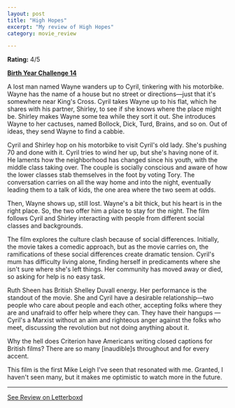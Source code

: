 ```yaml
---
layout: post
title: "High Hopes"
excerpt: "My review of High Hopes"
category: movie_review

---
```


**Rating:** 4/5

<b><a href="https://boxd.it/sWI7Y">Birth Year Challenge 14</a></b>

A lost man named Wayne wanders up to Cyril, tinkering with his motorbike. Wayne has the name of a house but no street or directions—just that it's somewhere near King's Cross. Cyril takes Wayne up to his flat, which he shares with his partner, Shirley, to see if she knows where the place might be. Shirley makes Wayne some tea while they sort it out. She introduces Wayne to her cactuses, named Bollock, Dick, Turd, Brains, and so on. Out of ideas, they send Wayne to find a cabbie.

Cyril and Shirley hop on his motorbike to visit Cyril's old lady. She's pushing 70 and done with it. Cyril tries to wind her up, but she's having none of it. He laments how the neighborhood has changed since his youth, with the middle class taking over. The couple is socially conscious and aware of how the lower classes stab themselves in the foot by voting Tory. The conversation carries on all the way home and into the night, eventually leading them to a talk of kids, the one area where the two seem at odds.

Then, Wayne shows up, still lost. Wayne's a bit thick, but his heart is in the right place. So, the two offer him a place to stay for the night. The film follows Cyril and Shirley interacting with people from different social classes and backgrounds.

The film explores the culture clash because of social differences. Initially, the movie takes a comedic approach, but as the movie carries on, the ramifications of these social differences create dramatic tension. Cyril's mum has difficulty living alone, finding herself in predicaments where she isn't sure where she's left things. Her community has moved away or died, so asking for help is no easy task.

Ruth Sheen has British Shelley Duvall energy. Her performance is the standout of the movie. She and Cyril have a desirable relationship—two people who care about people and each other, accepting folks where they are and unafraid to offer help where they can. They have their hangups — Cyril's a Marxist without an aim and righteous anger against the folks who meet, discussing the revolution but not doing anything about it.

Why the hell does Criterion have Americans writing closed captions for British films? There are so many [inaudible]s throughout and for every accent.

This film is the first Mike Leigh I've seen that resonated with me. Granted, I haven't seen many, but it makes me optimistic to watch more in the future.

<hr>

[See Review on Letterboxd](https://boxd.it/8E00rl)
